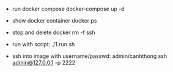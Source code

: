 - run docker compose
docker-compose up -d

- show docker container
docker ps

- stop and delete
docker rm -f ssh

- run with script:
./1.run.sh

- ssh into image with username/passwd: admin/canhthong
ssh admin@127.0.0.1 -p 2222
